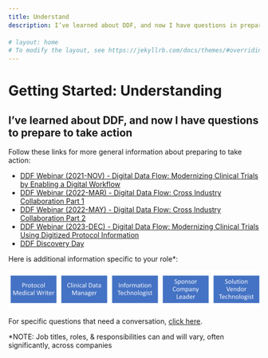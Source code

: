 ```yaml
---
title: Understand
description: I’ve learned about DDF, and now I have questions in preparation for taking action

# layout: home
# To modify the layout, see https://jekyllrb.com/docs/themes/#overriding-theme-defaults
---
```

# Getting Started: Understanding

## I’ve learned about DDF, and now I have questions to prepare to take action

Follow these links for more general information about preparing to take action:
- [DDF Webinar (2021-NOV) - Digital Data Flow: Modernizing Clinical Trials by Enabling a Digital Workflow](https://youtu.be/pfTI7aBMv0Y)
- [DDF Webinar (2022-MAR) - Digital Data Flow: Cross Industry Collaboration Part 1](https://www.youtube.com/watch?v=O6qqTSz8ls0)
- [DDF Webinar (2022-MAY) - Digital Data Flow: Cross Industry Collaboration Part 2](https://www.youtube.com/watch?v=II5Cuq4Q7QE)
- [DDF Webinar (2023-DEC) - Digital Data Flow: Modernizing Clinical Trials Using Digitized Protocol Information](https://www.youtube.com/watch?v=nX86V8TJISw)
- [DDF Discovery Day](2023_discovery_day.md)

Here is additional information specific to your role*:
<p style="position: relative;">
  <img src="media/images/Understanding.png" width="600">
  <a style="position: absolute; top: 0%; left: 0%; width: 20%; height: 100%" href="https://transcelerate.github.io/ddf-home/Understand-MW.html" target="_blank"></a>
  <a style="position: absolute; top: 0%; left: 20%; width: 20%; height: 100%" href="https://transcelerate.github.io/ddf-home/Understand-DM.html" target="_blank"></a>
  <a style="position: absolute; top: 0%; left: 40%; width: 20%; height: 100%" href="https://transcelerate.github.io/ddf-home/Understand-IT.html" target="_blank"></a>
  <a style="position: absolute; top: 0%; left: 60%; width: 20%; height: 100%" href="https://transcelerate.github.io/ddf-home/Understand-LT.html" target="_blank"></a>
  <a style="position: absolute; top: 0%; left: 80%; width: 20%; height: 100%" href="https://transcelerate.github.io/ddf-home/Understand-SP.html" target="_blank"></a>
</p>

For specific questions that need a conversation, <a target="_blank" href="https://www.transceleratebiopharmainc.com/assets/digital-data-flow-feedback-form/">click here</a>.

*NOTE: Job titles, roles, & responsibilities can and will vary, often significantly, across companies
